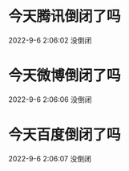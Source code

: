 # 今天腾讯倒闭了吗

2022-9-6 2:06:02 没倒闭

# 今天微博倒闭了吗

2022-9-6 2:06:06 没倒闭

# 今天百度倒闭了吗

2022-9-6 2:06:07 没倒闭

